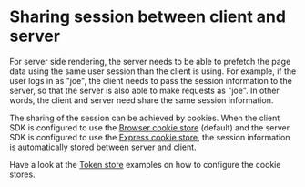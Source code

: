 # Sharing session between client and server

For server side rendering, the server needs to be able to prefetch the page data using the same user session than the client is using. For example, if the user logs in as "joe", the client needs to pass the session information to the server, so that the server is also able to make requests as "joe". In other words, the client and server need share the same session information.

The sharing of the session can be achieved by cookies. When the client SDK is configured to use the [Browser cookie store](./token-store.md#browser-cookie-store) (default) and the server SDK is configured to use the [Express cookie store](./token-store.md#express-cookie-store), the session information is automatically stored between server and client.

Have a look at the [Token store](./token-store.md) examples on how to configure the cookie stores.
